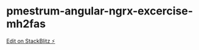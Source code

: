 # pmestrum-angular-ngrx-excercise-mh2fas

[Edit on StackBlitz ⚡️](https://stackblitz.com/edit/pmestrum-angular-ngrx-excercise-mh2fas)